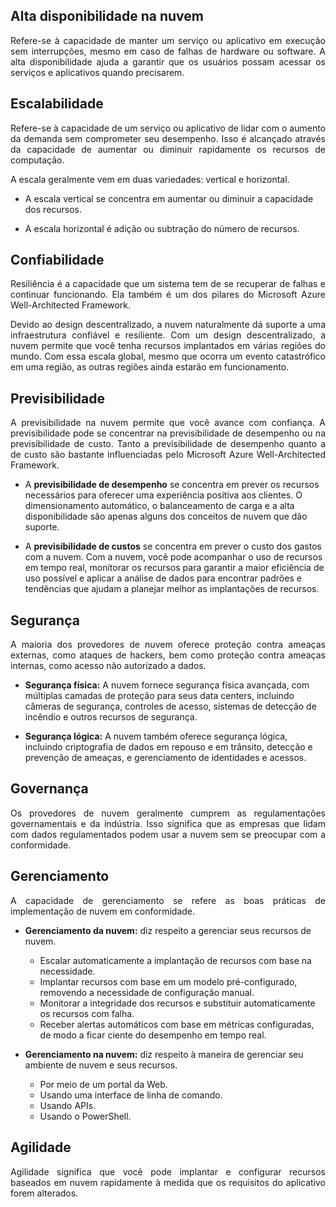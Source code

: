 ## Alta disponibilidade na nuvem
<p align="justify">Refere-se à capacidade de manter um serviço ou aplicativo em execução sem interrupções, mesmo em caso de falhas de hardware ou software. A alta disponibilidade ajuda a garantir que os usuários possam acessar os serviços e aplicativos quando precisarem.</p>

## Escalabilidade
<p align="justify">Refere-se à capacidade de um serviço ou aplicativo de lidar com o aumento da demanda sem comprometer seu desempenho. Isso é alcançado através da capacidade de aumentar ou diminuir rapidamente os recursos de computação.</p>

<p align="justify">A escala geralmente vem em duas variedades: vertical e horizontal. 

- A escala vertical se concentra em aumentar ou diminuir a capacidade dos recursos. 

- A escala horizontal é adição ou subtração do número de recursos.</p>
   
## Confiabilidade

<p align="justify">Resiliência é a capacidade que um sistema tem de se recuperar de falhas e continuar funcionando. Ela também é um dos pilares do Microsoft Azure Well-Architected Framework.</p>

<p align="justify">Devido ao design descentralizado, a nuvem naturalmente dá suporte a uma infraestrutura confiável e resiliente. Com um design descentralizado, a nuvem permite que você tenha recursos implantados em várias regiões do mundo. Com essa escala global, mesmo que ocorra um evento catastrófico em uma região, as outras regiões ainda estarão em funcionamento.</p>

## Previsibilidade

<p align="justify">A previsibilidade na nuvem permite que você avance com confiança. A previsibilidade pode se concentrar na previsibilidade de desempenho ou na previsibilidade de custo. Tanto a previsibilidade de desempenho quanto a de custo são bastante influenciadas pelo Microsoft Azure Well-Architected Framework.</p>

- A **previsibilidade de desempenho** se concentra em prever os recursos necessários para oferecer uma experiência positiva aos clientes. O dimensionamento automático, o balanceamento de carga e a alta disponibilidade são apenas alguns dos conceitos de nuvem que dão suporte.

- A **previsibilidade de custos** se concentra em prever o custo dos gastos com a nuvem. Com a nuvem, você pode acompanhar o uso de recursos em tempo real, monitorar os recursos para garantir a maior eficiência de uso possível e aplicar a análise de dados para encontrar padrões e tendências que ajudam a planejar melhor as implantações de recursos. 

## Segurança

<p align="justify">A maioria dos provedores de nuvem oferece proteção contra ameaças externas, como ataques de hackers, bem como proteção contra ameaças internas, como acesso não autorizado a dados.</p>

- **Segurança física:** A nuvem fornece segurança física avançada, com múltiplas camadas de proteção para seus data centers, incluindo câmeras de segurança, controles de acesso, sistemas de detecção de incêndio e outros recursos de segurança.

- **Segurança lógica:** A nuvem também oferece segurança lógica, incluindo criptografia de dados em repouso e em trânsito, detecção e prevenção de ameaças, e gerenciamento de identidades e acessos.

## Governança

<p align="justify">Os provedores de nuvem geralmente cumprem as regulamentações governamentais e da indústria. Isso significa que as empresas que lidam com dados regulamentados podem usar a nuvem sem se preocupar com a conformidade. 
</p>

## Gerenciamento

<p align="justify">A capacidade de gerenciamento se refere as boas práticas de implementação de nuvem em conformidade.</p>

- **Gerenciamento da nuvem:** diz respeito a gerenciar seus recursos de nuvem.
    - Escalar automaticamente a implantação de recursos com base na necessidade.
    - Implantar recursos com base em um modelo pré-configurado, removendo a necessidade de configuração manual.
    - Monitorar a integridade dos recursos e substituir automaticamente os recursos com falha.
    - Receber alertas automáticos com base em métricas configuradas, de modo a ficar ciente do desempenho em tempo real.
    
- **Gerenciamento na nuvem:** diz respeito à maneira de gerenciar seu ambiente de nuvem e seus recursos. 
    - Por meio de um portal da Web.
    - Usando uma interface de linha de comando.
    - Usando APIs.
    - Usando o PowerShell.
      
## Agilidade

<p align="justify">Agilidade significa que você pode implantar e configurar recursos baseados em nuvem rapidamente à medida que os requisitos do aplicativo forem alterados.</p>
